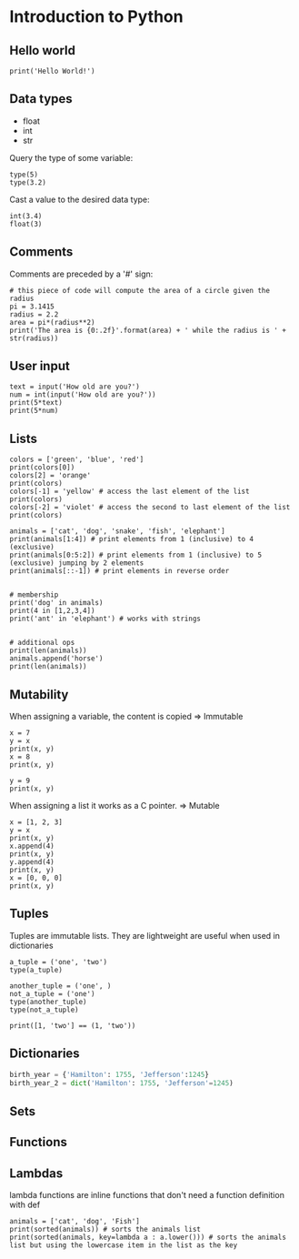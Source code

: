 # Introduction to Python

## Hello world

```
print('Hello World!')
```

## Data types

- float
- int
- str

Query the type of some variable:

```
type(5)
type(3.2)
```

Cast a value to the desired data type:

```
int(3.4)
float(3)
```

## Comments

Comments are preceded by a '#' sign:

```
# this piece of code will compute the area of a circle given the radius
pi = 3.1415
radius = 2.2
area = pi*(radius**2)
print('The area is {0:.2f}'.format(area) + ' while the radius is ' + str(radius))

```

## User input

```
text = input('How old are you?')
num = int(input('How old are you?'))
print(5*text)
print(5*num)
```

## Lists

```
colors = ['green', 'blue', 'red']
print(colors[0])
colors[2] = 'orange'
print(colors)
colors[-1] = 'yellow' # access the last element of the list
print(colors)
colors[-2] = 'violet' # access the second to last element of the list
print(colors)

```

```
animals = ['cat', 'dog', 'snake', 'fish', 'elephant']
print(animals[1:4]) # print elements from 1 (inclusive) to 4 (exclusive)
print(animals[0:5:2]) # print elements from 1 (inclusive) to 5 (exclusive) jumping by 2 elements
print(animals[::-1]) # print elements in reverse order


# membership
print('dog' in animals)
print(4 in [1,2,3,4])
print('ant' in 'elephant') # works with strings


# additional ops
print(len(animals))
animals.append('horse')
print(len(animals))
```

## Mutability

When assigning a variable, the content is copied => Immutable

```
x = 7
y = x
print(x, y)
x = 8
print(x, y)

y = 9
print(x, y)
```
When assigning a list it works as a C pointer. => Mutable

```
x = [1, 2, 3]
y = x
print(x, y)
x.append(4)
print(x, y)
y.append(4)
print(x, y)
x = [0, 0, 0]
print(x, y)
```


## Tuples
Tuples are immutable lists. They are lightweight are useful when used in dictionaries

```
a_tuple = ('one', 'two')
type(a_tuple)

another_tuple = ('one', )
not_a_tuple = ('one')
type(another_tuple)
type(not_a_tuple)

print([1, 'two'] == (1, 'two'))
```

## Dictionaries

```python
birth_year = {'Hamilton': 1755, 'Jefferson':1245}
birth_year_2 = dict('Hamilton': 1755, 'Jefferson'=1245)
```

## Sets

## Functions

## Lambdas
lambda functions are inline functions that don't need a function definition with def

```
animals = ['cat', 'dog', 'Fish']
print(sorted(animals)) # sorts the animals list
print(sorted(animals, key=lambda a : a.lower())) # sorts the animals list but using the lowercase item in the list as the key
```



